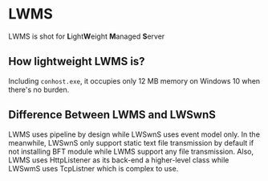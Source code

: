 # LWMS
LWMS is shot for **L**ight**W**eight **M**anaged **S**erver

## How lightweight LWMS is?
Including `conhost.exe`, it occupies only 12 MB memory on Windows 10 when there's no burden.

## Difference Between LWMS and LWSwnS
LWMS uses pipeline by design while LWSwnS uses event model only. 
In the meanwhile, LWSwnS only support static text file transmission by default if not installing BFT module while LWMS support any file transmission.
Also, LWMS uses HttpListener as its back-end a higher-level class while LWSwmS uses TcpListner which is complex to use.